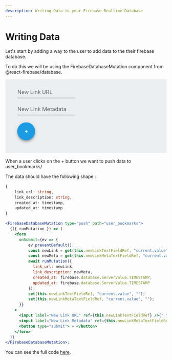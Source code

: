 ```yaml
---
description: Writing Data to your Firebase Realtime Database
---
```


# Writing Data

Let's start by adding a way to the user to add data to the their firebase database. 

To do this we will be using the FirebaseDatabaseMutation component from @react-firebase/database.

![User Input UI](../../.gitbook/assets/screen-shot-2018-08-23-at-3.48.18-pm.png)

When a user clicks on the + button we want to push data to user\_bookmarks/

The data should have the following shape : 

```typescript
{
    link_url: string,
    link_description: string,
    created_at: timestamp,
    updated_at: timestamp
}
```

```jsx
<FirebaseDatabaseMutation type="push" path="user_bookmarks">
  {({ runMutation }) => (
    <form
      onSubmit={ev => {
          ev.preventDefault();
          const newLink = get(this.newLinkTextFieldRef, "current.value", "");
          const newMeta = get(this.newLinkMetaTextFieldRef, "current.value", "");
          await runMutation({
            link_url: newLink,
            link_description: newMeta,
            created_at: firebase.database.ServerValue.TIMESTAMP,
            updated_at: firebase.database.ServerValue.TIMESTAMP
          });
          set(this.newLinkTextFieldRef, "current.value", "");
          set(this.newLinkMetaTextFieldRef, "current.value", "");
      }}
    >
      <input label="New Link URL" ref={this.newLinkTextFieldRef} />{" "}
      <input label="New Link Metadata" ref={this.newLinkMetaTextFieldRef} />{" "}
      <button type="submit"> + </button>
    </form>
  )}
</FirebaseDatabaseMutation>;
```

You can see the full code [here](https://github.com/rakannimer/react-firebase/tree/1c95420d8ecadd24ab2fefc3b89e16e4aef1ff34/modules/tutorial-bookmarking-app/src). 

